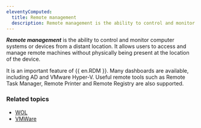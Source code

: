 ```yaml
---
eleventyComputed:
  title: Remote management
  description: Remote management is the ability to control and monitor computer systems or devices from a distant location.
---
```

***Remote management*** is the ability to control and monitor computer systems or devices from a distant location. It allows users to access and manage remote machines without physically being present at the location of the device. 

It is an important feature of {{ en.RDM }}. Many dashboards are available, including AD and VMware Hyper-V. Useful remote tools such as Remote Task Manager, Remote Printer and Remote Registry are also supported.

### Related topics
* [WOL](/kb/remote-desktop-manager/knowledge-base/wake-on-lan/)
* [VMWare](/kb/remote-desktop-manager/troubleshooting-articles/vmware/)
